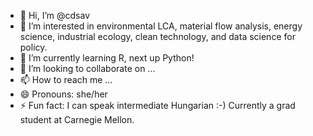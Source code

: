 - 👋 Hi, I’m @cdsav
- 👀 I’m interested in environmental LCA, material flow analysis, energy science, industrial ecology, clean technology, and data science for policy. 
- 🌱 I’m currently learning R, next up Python!
- 💞️ I’m looking to collaborate on ... 
- 📫 How to reach me ...
- 😄 Pronouns: she/her
- ⚡ Fun fact: I can speak intermediate Hungarian :-) Currently a grad student at Carnegie Mellon. 

<!---
cdsav/cdsav is a ✨ special ✨ repository because its `README.md` (this file) appears on your GitHub profile.
You can click the Preview link to take a look at your changes.
--->
